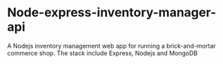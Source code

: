 # Node-express-inventory-manager-api
A Nodejs inventory management web app for running a brick-and-mortar commerce shop.
The stack include Express, Nodejs and MongoDB

